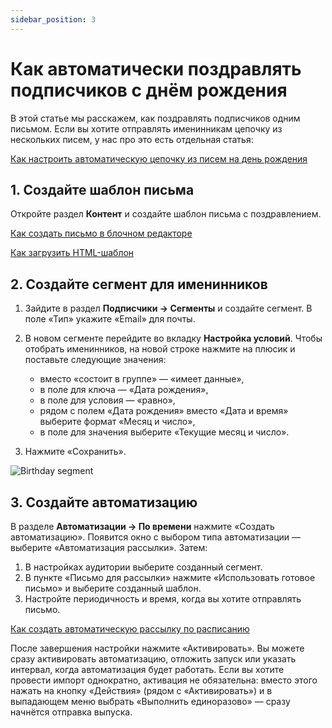 ```yaml
---
sidebar_position: 3
---
```


# Как автоматически поздравлять подписчиков с днём рождения

В этой статье мы расскажем, как поздравлять подписчиков одним письмом. Если вы хотите отправлять именинникам цепочку из нескольких писем, у нас про это есть отдельная статья:

[Как настроить автоматическую цепочку из писем на день рождения](../automations-by-event/birthday-series.md)

## 1. Создайте шаблон письма
Откройте раздел **Контент** и создайте шаблон письма с поздравлением.

[Как создать письмо в блочном редакторе](/docs/email-campaigns/create-your-campaign/drag-and-drop-editor.md)

[Как загрузить HTML-шаблон](/docs/email-campaigns/create-your-campaign/how-to-upload-html-template.md)

## 2. Создайте сегмент для именинников
1. Зайдите в раздел **Подписчики → Сегменты** и создайте сегмент. В поле «Тип» укажите «Email» для почты.

2. В новом сегменте перейдите во вкладку **Настройка условий**. Чтобы отобрать именинников, на новой строке нажмите на плюсик и поставьте следующие значения:
    - вместо «состоит в группе» — «имеет данные»,
    - в поле для ключа — «Дата рождения»,
    - в поле для условия — «равно»,
    - рядом с полем «Дата рождения» вместо «Дата и время» выберите формат «Месяц и число»,
    - в поле для значения выберите «Текущие месяц и число».

3. Нажмите «Сохранить».

![Birthday segment](/img/automations/automations-by-time/how-to-automate-birthday-emails/birthday-segment.gif) <br/>

## 3. Создайте автоматизацию
В разделе **Автоматизации → По времени** нажмите «Создать автоматизацию». Появится окно с выбором типа автоматизации — выберите «Автоматизация рассылки». Затем:
1. В настройках аудитории выберите созданный сегмент.
2. В пункте «Письмо для рассылки» нажмите «Использовать готовое письмо» и выберите созданный шаблон.
3. Настройте периодичность и время, когда вы хотите отправлять письмо.

[Как создать автоматическую рассылку по расписанию](./how-to-create-automation-by-time.mdx)

После завершения настройки нажмите «Активировать». Вы можете сразу активировать автоматизацию, отложить запуск или указать интервал, когда автоматизация будет работать. Если вы хотите провести импорт однократно, активация не обязательна: вместо этого нажать на кнопку «Действия» (рядом с «Активировать») и в выпадающем меню выбрать «Выполнить единоразово» — сразу начнётся отправка выпуска.